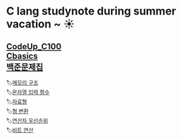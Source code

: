 # C lang studynote during summer vacation ~ ☀️

[CodeUp_C100](https://codeup.kr/problemsetsol.php?psid=23)<br>
[Cbasics](https://opentutorials.org/module/3921/23494)<br>
[백준문제집](https://www.acmicpc.net/workbook/view/2047)
---

🏷️[메모리 구조](http://www.tcpschool.com/c/c_memory_structure)<br>
🏷️[문자열 입력 함수](https://iridescent-zeal.tistory.com/2)<br>
🏷️[자료형](https://github.com/redzzzi/C23summer/blob/main/week2/writedown.md)<br>
🏷️[형 변환](http://www.tcpschool.com/c/c_datatype_typeConversion)<br>
🏷️[연산자 우선순위](https://dojang.io/mod/page/view.php?id=188)<br>
🏷️[비트 연산](http://www.tcpschool.com/c/c_refer_bitCalculation)<br>
